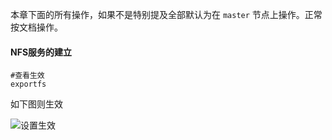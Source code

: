 本章下面的所有操作，如果不是特别提及全部默认为在 `master` 节点上操作。正常按文档操作。

#### NFS服务的建立

```
#查看生效
exportfs
```
如下图则生效

![设置生效](https://i.ibb.co/hyPJQ0Q/image.png)
